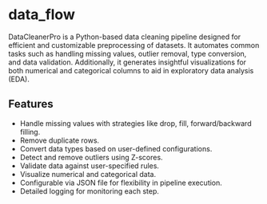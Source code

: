 # data_flow

DataCleanerPro is a Python-based data cleaning pipeline designed for efficient and customizable preprocessing of datasets. It automates common tasks such as handling missing values, outlier removal, type conversion, and data validation. Additionally, it generates insightful visualizations for both numerical and categorical columns to aid in exploratory data analysis (EDA).

## Features
- Handle missing values with strategies like drop, fill, forward/backward filling.
- Remove duplicate rows.
- Convert data types based on user-defined configurations.
- Detect and remove outliers using Z-scores.
- Validate data against user-specified rules.
- Visualize numerical and categorical data.
- Configurable via JSON file for flexibility in pipeline execution.
- Detailed logging for monitoring each step.

